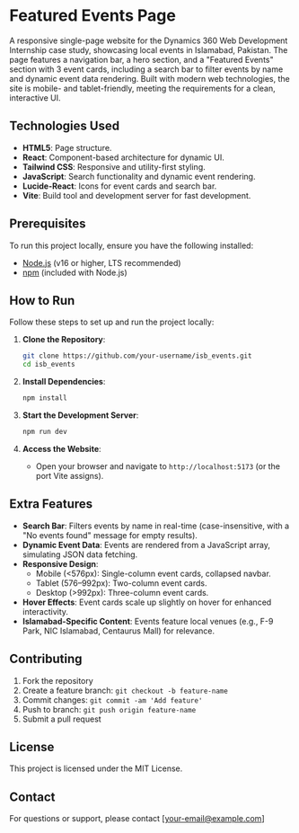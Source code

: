 # Featured Events Page

A responsive single-page website for the Dynamics 360 Web Development Internship case study, showcasing local events in Islamabad, Pakistan. The page features a navigation bar, a hero section, and a "Featured Events" section with 3 event cards, including a search bar to filter events by name and dynamic event data rendering. Built with modern web technologies, the site is mobile- and tablet-friendly, meeting the requirements for a clean, interactive UI.

## Technologies Used
- **HTML5**: Page structure.
- **React**: Component-based architecture for dynamic UI.
- **Tailwind CSS**: Responsive and utility-first styling.
- **JavaScript**: Search functionality and dynamic event rendering.
- **Lucide-React**: Icons for event cards and search bar.
- **Vite**: Build tool and development server for fast development.

## Prerequisites
To run this project locally, ensure you have the following installed:
- [Node.js](https://nodejs.org/) (v16 or higher, LTS recommended)
- [npm](https://www.npmjs.com/) (included with Node.js)

## How to Run
Follow these steps to set up and run the project locally:

1. **Clone the Repository**:
   ```bash
   git clone https://github.com/your-username/isb_events.git
   cd isb_events
   ```

2. **Install Dependencies**:
   ```bash
   npm install
   ```

3. **Start the Development Server**:
   ```bash
   npm run dev
   ```

4. **Access the Website**:
   - Open your browser and navigate to `http://localhost:5173` (or the port Vite assigns).

## Extra Features
- **Search Bar**: Filters events by name in real-time (case-insensitive, with a "No events found" message for empty results).
- **Dynamic Event Data**: Events are rendered from a JavaScript array, simulating JSON data fetching.
- **Responsive Design**: 
  - Mobile (<576px): Single-column event cards, collapsed navbar.
  - Tablet (576–992px): Two-column event cards.
  - Desktop (>992px): Three-column event cards.
- **Hover Effects**: Event cards scale up slightly on hover for enhanced interactivity.
- **Islamabad-Specific Content**: Events feature local venues (e.g., F-9 Park, NIC Islamabad, Centaurus Mall) for relevance.

## Contributing

1. Fork the repository
2. Create a feature branch: `git checkout -b feature-name`
3. Commit changes: `git commit -am 'Add feature'`
4. Push to branch: `git push origin feature-name`
5. Submit a pull request

## License

This project is licensed under the MIT License.

## Contact

For questions or support, please contact [your-email@example.com]
